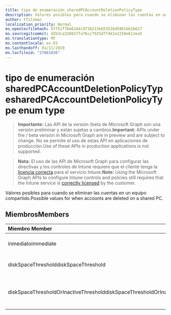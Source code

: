 ```yaml
---
title: tipo de enumeración sharedPCAccountDeletionPolicyType
description: Valores posibles para cuando se eliminan las cuentas en un equipo compartido.
author: tfitzmac
localization_priority: Normal
ms.openlocfilehash: d7f51f76e6164c973b213eb53526d5961bb2b627
ms.sourcegitcommit: d2b3ca32602ffa76cc7925d7f4d1e2258e611ea5
ms.translationtype: MT
ms.contentlocale: es-ES
ms.lasthandoff: 01/11/2019
ms.locfileid: "27861036"
---
```

# <a name="sharedpcaccountdeletionpolicytype-enum-type"></a><span data-ttu-id="5dbf8-103">tipo de enumeración sharedPCAccountDeletionPolicyType</span><span class="sxs-lookup"><span data-stu-id="5dbf8-103">sharedPCAccountDeletionPolicyType enum type</span></span>

> <span data-ttu-id="5dbf8-104">**Importante:** Las API de la versión /beta de Microsoft Graph son una versión preliminar y están sujetas a cambios.</span><span class="sxs-lookup"><span data-stu-id="5dbf8-104">**Important:** APIs under the / beta version in Microsoft Graph are in preview and are subject to change.</span></span> <span data-ttu-id="5dbf8-105">No se permite el uso de estas API en aplicaciones de producción.</span><span class="sxs-lookup"><span data-stu-id="5dbf8-105">Use of these APIs in production applications is not supported.</span></span>

> <span data-ttu-id="5dbf8-106">**Nota:** El uso de las API de Microsoft Graph para configurar las directivas y los controles de Intune requiere que el cliente tenga la [licencia correcta](https://go.microsoft.com/fwlink/?linkid=839381) para el servicio Intune.</span><span class="sxs-lookup"><span data-stu-id="5dbf8-106">**Note:** Using the Microsoft Graph APIs to configure Intune controls and policies still requires that the Intune service is [correctly licensed](https://go.microsoft.com/fwlink/?linkid=839381) by the customer.</span></span>

<span data-ttu-id="5dbf8-107">Valores posibles para cuando se eliminan las cuentas en un equipo compartido.</span><span class="sxs-lookup"><span data-stu-id="5dbf8-107">Possible values for when accounts are deleted on a shared PC.</span></span>
## <a name="members"></a><span data-ttu-id="5dbf8-108">Miembros</span><span class="sxs-lookup"><span data-stu-id="5dbf8-108">Members</span></span>
|<span data-ttu-id="5dbf8-109">Miembro	</span><span class="sxs-lookup"><span data-stu-id="5dbf8-109">Member</span></span>|<span data-ttu-id="5dbf8-110">Valor</span><span class="sxs-lookup"><span data-stu-id="5dbf8-110">Value</span></span>|<span data-ttu-id="5dbf8-111">Description</span><span class="sxs-lookup"><span data-stu-id="5dbf8-111">Description</span></span>|
|:---|:---|:---|
|<span data-ttu-id="5dbf8-112">inmediato</span><span class="sxs-lookup"><span data-stu-id="5dbf8-112">immediate</span></span>|<span data-ttu-id="5dbf8-113">0</span><span class="sxs-lookup"><span data-stu-id="5dbf8-113">0</span></span>|<span data-ttu-id="5dbf8-114">Eliminar inmediatamente.</span><span class="sxs-lookup"><span data-stu-id="5dbf8-114">Delete immediately.</span></span>|
|<span data-ttu-id="5dbf8-115">diskSpaceThreshold</span><span class="sxs-lookup"><span data-stu-id="5dbf8-115">diskSpaceThreshold</span></span>|<span data-ttu-id="5dbf8-116">1</span><span class="sxs-lookup"><span data-stu-id="5dbf8-116">1</span></span>|<span data-ttu-id="5dbf8-117">Eliminar en el umbral de espacio en disco.</span><span class="sxs-lookup"><span data-stu-id="5dbf8-117">Delete at disk space threshold.</span></span>|
|<span data-ttu-id="5dbf8-118">diskSpaceThresholdOrInactiveThreshold</span><span class="sxs-lookup"><span data-stu-id="5dbf8-118">diskSpaceThresholdOrInactiveThreshold</span></span>|<span data-ttu-id="5dbf8-119">2</span><span class="sxs-lookup"><span data-stu-id="5dbf8-119">2</span></span>|<span data-ttu-id="5dbf8-120">Eliminar en el umbral de espacio en disco o umbral inactivo.</span><span class="sxs-lookup"><span data-stu-id="5dbf8-120">Delete at disk space threshold or inactive threshold.</span></span>|





